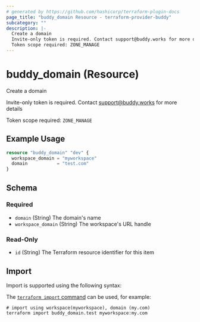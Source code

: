 ```yaml
---
# generated by https://github.com/hashicorp/terraform-plugin-docs
page_title: "buddy_domain Resource - terraform-provider-buddy"
subcategory: ""
description: |-
  Create a domain
  Invite-only token is required. Contact support@buddy.works for more details
  Token scope required: ZONE_MANAGE
---
```


# buddy_domain (Resource)

Create a domain

Invite-only token is required. Contact support@buddy.works for more details

Token scope required: `ZONE_MANAGE`

## Example Usage

```terraform
resource "buddy_domain" "dev" {
  workspace_domain = "myworkspace"
  domain           = "test.com"
}
```

<!-- schema generated by tfplugindocs -->
## Schema

### Required

- `domain` (String) The domain's name
- `workspace_domain` (String) The workspace's URL handle

### Read-Only

- `id` (String) The Terraform resource identifier for this item

## Import

Import is supported using the following syntax:

The [`terraform import` command](https://developer.hashicorp.com/terraform/cli/commands/import) can be used, for example:

```shell
# import using workspace(myworkspace), domain (my.com)
terraform import buddy_domain.test myworkspace:my.com
```
